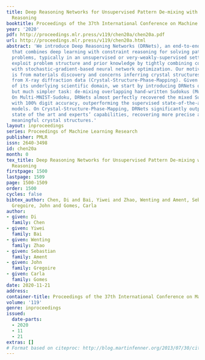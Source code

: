 ```yaml
---
title: Deep Reasoning Networks for Unsupervised Pattern De-mixing with Constraint
  Reasoning
booktitle: Proceedings of the 37th International Conference on Machine Learning
year: '2020'
pdf: http://proceedings.mlr.press/v119/chen20a/chen20a.pdf
url: http://proceedings.mlr.press/v119/chen20a.html
abstract: 'We introduce Deep Reasoning Networks (DRNets), an end-to-end framework
  that combines deep learning with constraint reasoning for solving pattern de-mixing
  problems, typically in an unsupervised or very-weakly-supervised setting. DRNets
  exploit problem structure and prior knowledge by tightly combining constraint reasoning
  with stochastic-gradient-based neural network optimization. Our motivating task
  is from materials discovery and concerns inferring crystal structures of materials
  from X-ray diffraction data (Crystal-Structure-Phase-Mapping). Given the complexity
  of its underlying scientific domain, we start by introducing DRNets on an analogous
  but much simpler task: de-mixing overlapping hand-written Sudokus (Multi-MNIST-Sudoku).
  On Multi-MNIST-Sudoku, DRNets almost perfectly recovered the mixed Sudokus’ digits,
  with 100% digit accuracy, outperforming the supervised state-of-the-art MNIST de-mixing
  models. On Crystal-Structure-Phase-Mapping, DRNets significantly outperform the
  state of the art and experts’ capabilities, recovering more precise and physically
  meaningful crystal structures.'
layout: inproceedings
series: Proceedings of Machine Learning Research
publisher: PMLR
issn: 2640-3498
id: chen20a
month: 0
tex_title: Deep Reasoning Networks for Unsupervised Pattern De-mixing with Constraint
  Reasoning
firstpage: 1500
lastpage: 1509
page: 1500-1509
order: 1500
cycles: false
bibtex_author: Chen, Di and Bai, Yiwei and Zhao, Wenting and Ament, Sebastian and
  Gregoire, John and Gomes, Carla
author:
- given: Di
  family: Chen
- given: Yiwei
  family: Bai
- given: Wenting
  family: Zhao
- given: Sebastian
  family: Ament
- given: John
  family: Gregoire
- given: Carla
  family: Gomes
date: 2020-11-21
address: 
container-title: Proceedings of the 37th International Conference on Machine Learning
volume: '119'
genre: inproceedings
issued:
  date-parts:
  - 2020
  - 11
  - 21
extras: []
# Format based on citeproc: http://blog.martinfenner.org/2013/07/30/citeproc-yaml-for-bibliographies/
---
```

